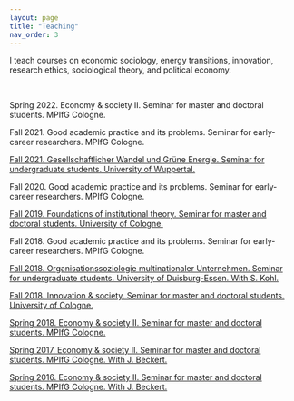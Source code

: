 ```yaml
---
layout: page
title: "Teaching"
nav_order: 3
---
```


I teach courses on economic sociology, energy transitions, innovation, research ethics, sociological theory, and political economy.

<br/>


Spring 2022. Economy & society II. Seminar for master and doctoral students. MPIfG Cologne.

Fall 2021. Good academic practice and its problems. Seminar for early-career researchers. MPIfG Cologne.

[Fall 2021. Gesellschaftlicher Wandel und Grüne Energie. Seminar for undergraduate students. University of Wuppertal.](teaching_files/syl_green_2021.pdf)

Fall 2020. Good academic practice and its problems. Seminar for early-career researchers. MPIfG Cologne.

[Fall 2019. Foundations of institutional theory. Seminar for master and doctoral students. University of Cologne.](teaching_files/syl_found_2019.pdf)

Fall 2018. Good academic practice and its problems. Seminar for early-career researchers. MPIfG Cologne.

[Fall 2018. Organisationssoziologie multinationaler Unternehmen. Seminar for undergraduate students. University of Duisburg-Essen. With S. Kohl.](teaching_files/syl_mne_2018.pdf)

[Fall 2018. Innovation & society. Seminar for master and doctoral students. University of Cologne.](teaching_files/syl_innov_2018.pdf)

[Spring 2018. Economy & society II. Seminar for master and doctoral students. MPIfG Cologne.](teaching_files/syl_econsoc_II_2018.pdf)

[Spring 2017. Economy & society II. Seminar for master and doctoral students. MPIfG Cologne. With J. Beckert.](teaching_files/syl_econsoc_II_2017.pdf)

[Spring 2016. Economy & society II. Seminar for master and doctoral students. MPIfG Cologne. With J. Beckert.](teaching_files/syl_econsoc_II_2016.pdf)